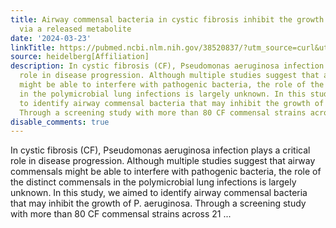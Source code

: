 ```yaml
---
title: Airway commensal bacteria in cystic fibrosis inhibit the growth of P. aeruginosa
  via a released metabolite
date: '2024-03-23'
linkTitle: https://pubmed.ncbi.nlm.nih.gov/38520837/?utm_source=curl&utm_medium=rss&utm_campaign=pubmed-2&utm_content=1FakS-2QOkCT8HsMOQP1bCRQ4YzyumYOmxmF0moLsQ3dFB1E9V&fc=20220326224207&ff=20240324180521&v=2.18.0.post9+e462414
source: heidelberg[Affiliation]
description: In cystic fibrosis (CF), Pseudomonas aeruginosa infection plays a critical
  role in disease progression. Although multiple studies suggest that airway commensals
  might be able to interfere with pathogenic bacteria, the role of the distinct commensals
  in the polymicrobial lung infections is largely unknown. In this study, we aimed
  to identify airway commensal bacteria that may inhibit the growth of P. aeruginosa.
  Through a screening study with more than 80 CF commensal strains across 21 ...
disable_comments: true
---
```

In cystic fibrosis (CF), Pseudomonas aeruginosa infection plays a critical role in disease progression. Although multiple studies suggest that airway commensals might be able to interfere with pathogenic bacteria, the role of the distinct commensals in the polymicrobial lung infections is largely unknown. In this study, we aimed to identify airway commensal bacteria that may inhibit the growth of P. aeruginosa. Through a screening study with more than 80 CF commensal strains across 21 ...